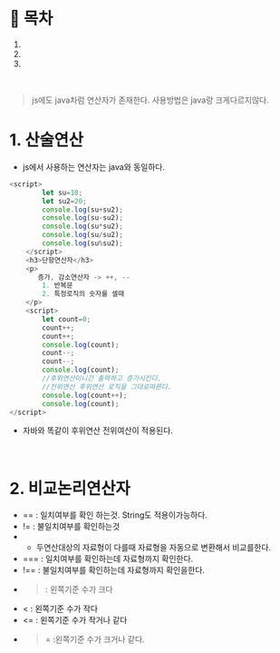 # 🔖 목차
1.
2.
3.

<br/>

> js에도 java차럼 연산자가 존재한다.
> 사용방법은 java랑 크게다르지않다.


# 1. 산술연산
- js에서 사용하는 연산자는 java와 동일하다.

```javascript
<script>
        let su=10;
        let su2=20;
        console.log(su+su2);
        console.log(su-su2);
        console.log(su*su2);
        console.log(su/su2);
        console.log(su%su2);
    </script>
    <h3>단항연산자</h3>
    <p>
       증가, 감소연산자 -> ++, -- 
        1. 반복문
        2. 특정로직의 숫자를 셀때
    </p>
    <script>
        let count=0;
        count++;
        count++;
        console.log(count);
        count--;
        count--;
        console.log(count);
        //후위연산이니간 출력하고 증가시킨다.
        //전위연산 후위연산 로직을 그대로따른다.
        console.log(count++);
        console.log(count);
</script>
```
- 자바와 똑같이 후위연산 전위여산이 적용된다.



<br/>

# 2. 비교논리연산자

- == : 일치여부를 확인 하는것. String도 적용이가능하다. 
- != : 불일치여부를 확인하는것
- * 두연산대상의 자료형이 다를때 자료형을 자동으로 변환해서 비교를한다.
- === : 일치여부를 확인하는데 자료형까지 확인한다.
- !== : 불일치여부를 확인하는데 자료형까지 확인을한다.
- > : 왼쪽기준 수가 크다
- < : 왼쪽기준 수가 작다
- <= : 왼쪽기준 수가 작거나 같다
- >= :왼쪽기준 수가 크거나 같다.



